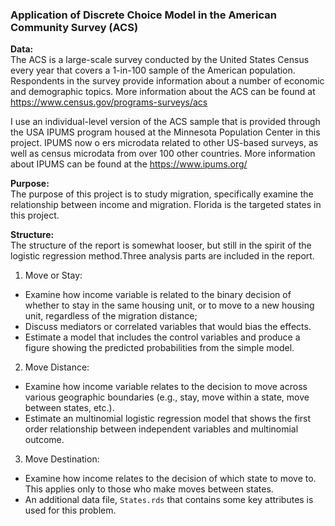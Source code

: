 ### Application of Discrete Choice Model in the American Community Survey (ACS)

**Data:**           
The ACS is a large-scale survey conducted by the United States Census every year that covers a 1-in-100 sample of the American population. Respondents in the survey provide information about a number of economic and demographic topics. More information about the ACS can be found at https://www.census.gov/programs-surveys/acs

I use an individual-level version of the ACS sample that is provided through the USA IPUMS program housed at the Minnesota Population Center in this project. IPUMS now o ers microdata related to other US-based surveys, as well as census microdata from over 100 other countries. More information about IPUMS can be found at the https://www.ipums.org/

**Purpose:**           
The purpose of this project is to study migration, specifically examine the relationship between income and migration. Florida is the targeted states in this project.

**Structure:**            
The structure of the report is somewhat looser, but still in the spirit of the logistic regression method.Three analysis parts are included in the report.  

1. Move or Stay:
- Examine how income variable is related to the binary decision of whether to stay in the same housing unit, or to move to a new housing unit, regardless of the migration distance;
- Discuss mediators or correlated variables that would bias the effects.
- Estimate a model that includes the control variables and produce a figure showing the predicted probabilities from the simple model.

2. Move Distance:   
- Examine how income variable relates to the decision to move across various geographic boundaries (e.g., stay, move within a state, move between states, etc.).
-  Estimate an multinomial logistic regression model that shows the first order relationship between independent variables and multinomial outcome.

3. Move Destination:
- Examine how income relates to the decision of which state to move to. This applies only to those who make moves between states. 
- An additional data file, ``States.rds`` that contains some key attributes is used for this problem.



